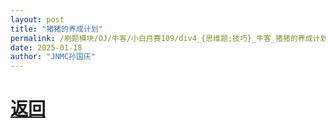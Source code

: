 ```yaml
---
layout: post
title: "猪猪的养成计划"
permalink: /刷题模块/OJ/牛客/小白月赛109/div4_{思维题;技巧}_牛客_猪猪的养成计划.md/
date: 2025-01-18
author: "JNMC孙国庆"
---
```


# [返回](https://aliceauto.github.io/%E5%88%B7%E9%A2%98%E6%A8%A1%E5%9D%97/OJ/)
